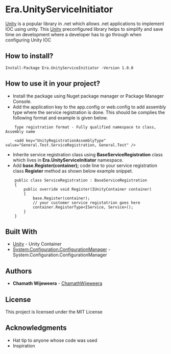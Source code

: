 # Era.UnityServiceInitiator

[Unity](https://www.nuget.org/packages/Unity/) is a popular library in .net which allows .net applications to implement IOC using unity.
This [Unity](https://www.nuget.org/packages/Unity/) preconfigured library helps to simplify and save time on development where a developer has to go through when configuring Unity IOC


## How to install?

```
Install-Package Era.UnityServiceInitiator -Version 1.0.0
```

## How to use it in your project?

* Install the package using Nuget package manager or Package Manager Console.
* Add the application key to the app.config or web.config to add assembly type where the service registration is done. This should be complies the following format and example is given below.
```
    Type registration format - Fully qualified namespace to class, Assembly name

    <add key="UnityRegistrationAssemblyType" value="General.Test.ServiceRegistration, General.Test" />
```
* Inherite service registration class using **BaseServiceRegistration** class which lives in **Era.UnityServiceInitiator** namespace. 
* Add **base.Register(container);** code line to your service registration class **Register** method as shown below example snippet.
```     
    public class ServiceRegistration : BaseServiceRegistration
    {
        public override void Register(IUnityContainer container)
        {
            base.Register(container);
            // your customer service registatrion goes here
            container.RegisterType<IService, Service>();
        }
    }
```

## Built With

* [Unity](https://www.nuget.org/packages/Unity/) - Unity Container
* [System.Configuration.ConfigurationManager](https://www.nuget.org/packages/System.Configuration.ConfigurationManager/) - System.Configuration.ConfigurationManager


## Authors

* **Chamath Wijeweera** - [ChamathWijeweera](https://github.com/chamathwijeweera)


## License

This project is licensed under the MIT License

## Acknowledgments

* Hat tip to anyone whose code was used
* Inspiration

